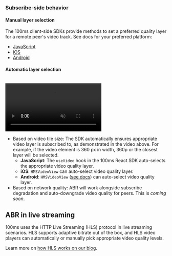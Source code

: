 
### Subscribe-side behavior

#### Manual layer selection

The 100ms client-side SDKs provide methods to set a preferred quality layer for a remote peer's video track. See docs for your preferred platform:

* [JavaScript](/docs/javascript/v2/advanced-features/simulcast)
* [iOS](/docs/ios/v2/advanced-features/simulcast)
* [Android](/docs/android/v2/advanced-features/simulcast)

#### Automatic layer selection

<br/>
<video loop="true" controls="controls" id="vid" muted>
    <source src="/docs/guides/simulcast-tile-size-1.mp4" type="video/mp4" />
</video>
<br/>

- Based on video tile size: The SDK automatically ensures appropriate video layer is subscribed to, as demonstrated in the video above. For example, if the video element is 360 px in width, 360p or the closest layer will be selected.
    - **JavaScript**: The `useVideo` hook in the 100ms React SDK auto-selects the appropriate video quality layer.
    - **iOS**: `HMSVideoView` can auto-select video quality layer.
    - **Android**: `HMSVideoView` ([see docs](/docs/android/v2/migrations/surfaceview-migration)) can auto-select video quality layer.
- Based on network quality: ABR will work alongside subscribe degradation and auto-downgrade video quality for peers. This is _coming soon_.

## ABR in live streaming

100ms uses the HTTP Live Streaming (HLS) protocol in live streaming scenarios. HLS supports adaptive bitrate out of the box, and HLS video players can automatically or manually pick appropriate video quality levels.

Learn more on [how HLS works on our blog](https://www.100ms.live/blog/hls-101-beginners-guide).
